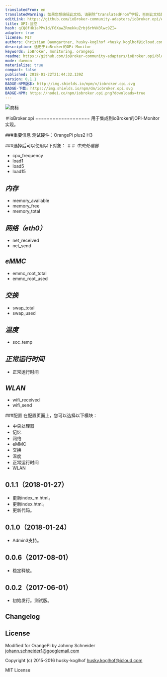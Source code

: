 ```yaml
---
translatedFrom: en
translatedWarning: 如果您想编辑此文档，请删除“translatedFrom”字段，否则此文档将再次自动翻译
editLink: https://github.com/ioBroker-community-adapters/ioBroker.opi/edit/master//README.md
title: OPI-监控
hash: qCQ8fHk1aPPvId/F6XawZRmekkuZrbj6rhVN3lwc9ZI=
adapter: true
license: MIT
authors: Christian Baumgartner, husky-koglhof <husky.koglhof@icloud.com>, Johnny Schneider, Johann Schneider <johann.schneider1@googlemail.com>
description: 适用于ioBroker的OPi-Monitor
keywords: ioBroker, monitoring, orangepi
readme: https://github.com/ioBroker-community-adapters/ioBroker.opi/blob/master/README.md
mode: daemon
materialize: true
compact: false
published: 2018-01-22T21:44:32.139Z
version: 0.1.1
BADGE-NPM版本: http://img.shields.io/npm/v/iobroker.opi.svg
BADGE-下载: https://img.shields.io/npm/dm/iobroker.opi.svg
BADGE-NPM: https://nodei.co/npm/iobroker.opi.png?downloads=true
---
```

![商标](zh-cn/adapterref/iobroker.opi/../../../en/adapterref/iobroker.opi/admin/opi.png)


＃ioBroker.opi ===================
用于集成到ioBroker的OPI-Monitor实现。

###重要信息
测试硬件：OrangePi plus2 H3

###选择后可以使用以下对象：
＃＃ *中央处理器*
 -  cpu_frequency
 -  load1
 -  load5
 -  load15

## *内存*
 -  memory_available
 -  memory_free
 -  memory_total

## *网络（eth0）*
 -  net_received
 -  net_send

## *eMMC*
 -  emmc_root_total
 -  emmc_root_used

## *交换*
 -  swap_total
 -  swap_used

## *温度*
 -  soc_temp

## *正常运行时间*
 - 正常运行时间

## *WLAN*
 -  wifi_received
 -  wifi_send

###配置
在配置页面上，您可以选择以下模块：

- 中央处理器
 - 记忆
 - 网络
 -  eMMC
 - 交换
 - 温度
 - 正常运行时间
 -  WLAN

## 0.1.1（2018-01-27）
 - 更新index_m.html。
 - 更新index.html。
 - 更新代码。

## 0.1.0（2018-01-24）
 -  Admin3支持。

## 0.0.6（2017-08-01）
 - 稳定释放。

## 0.0.2（2017-06-01）
- 初始发行。测试版。

## Changelog

## License
Modified for OrangePi by Johnny Schneider <johann.schneider1@googlemail.com>

Copyright (c) 2015-2016 husky-koglhof <husky.koglhof@icloud.com>

MIT License